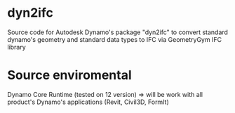 # dyn2ifc
Source code for Autodesk Dynamo's package "dyn2ifc" to convert standard dynamo's geometry and standard data types to IFC via GeometryGym IFC library

# Source enviromental
Dynamo Core Runtime (tested on 12 version) => will be work with all product's Dynamo's applications (Revit, Civil3D, FormIt)
